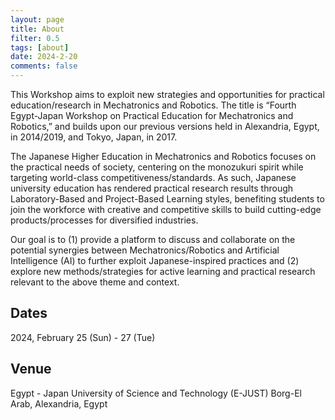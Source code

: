 ```yaml
---
layout: page
title: About
filter: 0.5
tags: [about]
date: 2024-2-20
comments: false
---
```



This Workshop aims to exploit new strategies and opportunities for practical education/research in Mechatronics and Robotics. The title is “Fourth Egypt-Japan Workshop on Practical Education for Mechatronics and Robotics,” and builds upon our previous versions held in Alexandria, Egypt, in 2014/2019, and Tokyo, Japan, in 2017. 



The Japanese Higher Education in Mechatronics and Robotics focuses on the practical needs of society, centering on the monozukuri spirit while targeting world-class competitiveness/standards. As such, Japanese university education has rendered practical research results through Laboratory-Based and Project-Based Learning styles, benefiting students to join the workforce with creative and competitive skills to build cutting-edge products/processes for diversified industries. 



Our goal is to (1) provide a platform to discuss and collaborate on the potential synergies between Mechatronics/Robotics and Artificial Intelligence (AI) to further exploit Japanese-inspired practices and (2) explore new methods/strategies for active learning and practical research relevant to the above theme and context.



## Dates
2024, February 25 (Sun) - 27 (Tue)


## Venue

Egypt - Japan University of Science and Technology (E-JUST)
Borg-El Arab, Alexandria, Egypt



